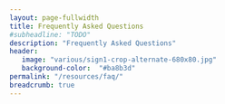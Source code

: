 ```yaml
---
layout: page-fullwidth
title: Frequently Asked Questions
#subheadline: "TODO"
description: "Frequently Asked Questions"
header:
   image: "various/sign1-crop-alternate-680x80.jpg"
   background-color:  "#ba8b3d"
permalink: "/resources/faq/"
breadcrumb: true
---
```

